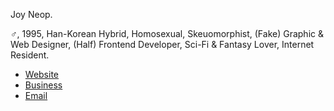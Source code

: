 Joy Neop.

♂, 1995, Han-Korean Hybrid, Homosexual, Skeuomorphist, (Fake) Graphic & Web Designer, (Half) Frontend Developer, Sci-Fi & Fantasy Lover, Internet Resident.

- [Website](http://joyneop.xyz/)
- [Business](http://www.joyneop.com/)
- [Email](joyneop@gmail.com)